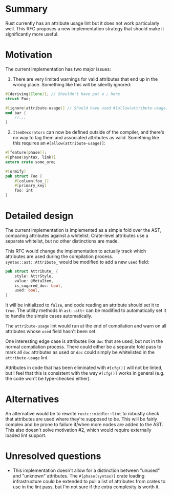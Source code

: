 # Summary

Rust currently has an attribute usage lint but it does not work particularly
well. This RFC proposes a new implementation strategy that should make it
significantly more useful.

# Motivation

The current implementation has two major issues:

1. There are very limited warnings for valid attributes that end up in the
wrong place. Something like this will be silently ignored:
```rust
#[deriving(Clone)]; // Shouldn't have put a ; here
struct Foo;

#[ignore(attribute-usage)] // Should have used #[allow(attribute-usage)] instead!
mod bar {
    //...
}
```

2. `ItemDecorators` can now be defined outside of the compiler, and there's no
way to tag them and associated attributes as valid. Something like this
requires an `#[allow(attribute-usage)]`:
```rust
#[feature(phase)];
#[phase(syntax, link)]
extern crate some_orm;

#[ormify]
pub struct Foo {
    #[column(foo_)]
    #[primary_key]
    foo: int
}
```

# Detailed design

The current implementation is implemented as a simple fold over the AST,
comparing attributes against a whitelist. Crate-level attributes use a separate
whitelist, but no other distinctions are made.

This RFC would change the implementation to actually track which attributes are
used during the compilation process. `syntax::ast::Attribute_` would be
modified to add a new `used` field:
```rust
pub struct Attribute_ {
    style: AttrStyle,
    value: @MetaItem,
    is_sugared_doc: bool,
    used: bool,
}
```

It will be initialized to `false`, and code reading an attribute should set it
to `true`. The utility methods in `ast::attr` can be modified to automatically
set it to handle the simple cases automatically.

The `attribute-usage` lint would run at the end of compilation and warn on all
attributes whose `used` field hasn't been set.

One interesting edge case is attributes like `doc` that are used, but not in
the normal compilation process. There could either be a separate fold pass to
mark all `doc` attributes as used or `doc` could simply be whitelisted in the
`attribute-usage` lint.

Attributes in code that has been eliminated with `#[cfg()]` will not be linted,
but I feel that this is consistent with the way `#[cfg()]` works in general
(e.g. the code won't be type-checked either).

# Alternatives

An alternative would be to rewrite `rustc::middle::lint` to robustly check
that attributes are used where they're supposed to be. This will be fairly
complex and be prone to failure if/when more nodes are added to the AST. This
also doesn't solve motivation #2, which would require externally loaded lint
support.

# Unresolved questions

+ This implementation doesn't allow for a distinction between "unused" and
"unknown" attributes. The `#[phase(syntax)]` crate loading infrastructure could
be extended to pull a list of attributes from crates to use in the lint pass,
but I'm not sure if the extra complexity is worth it.

